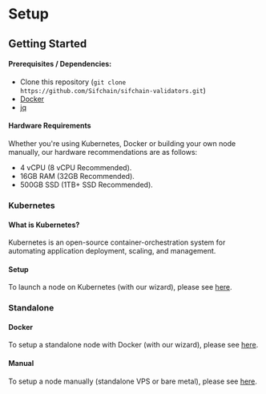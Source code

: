 # Setup

## Getting Started

#### Prerequisites / Dependencies:

- Clone this repository (`git clone https://github.com/Sifchain/sifchain-validators.git`)
- [Docker](https://www.docker.com/get-started)
- [jq](https://stedolan.github.io/jq/)

#### Hardware Requirements

Whether you're using Kubernetes, Docker or building your own node manually, our hardware recommendations are as follows:

* 4 vCPU (8 vCPU Recommended).
* 16GB RAM (32GB Recommended).
* 500GB SSD (1TB+ SSD Recommended).

### Kubernetes

#### What is Kubernetes?

Kubernetes is an open-source container-orchestration system for automating application deployment, scaling, and management.

#### Setup

To launch a node on Kubernetes (with our wizard), please see [here](https://github.com/Sifchain/sifchain-validators/tree/master/docs/nodes/setup/kubernetes.md).

### Standalone

#### Docker

To setup a standalone node with Docker (with our wizard), please see [here](https://github.com/Sifchain/sifchain-validators/tree/master/docs/nodes/setup/standalone/docker.md).

#### Manual

To setup a node manually (standalone VPS or bare metal), please see [here](https://github.com/Sifchain/sifchain-validators/tree/master/docs/nodes/setup/standalone/manual.md).
